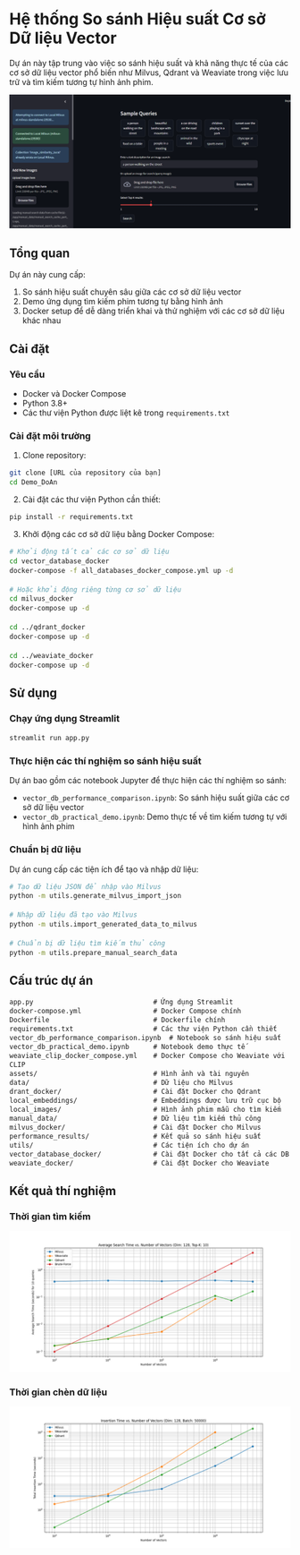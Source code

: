 # Hệ thống So sánh Hiệu suất Cơ sở Dữ liệu Vector

Dự án này tập trung vào việc so sánh hiệu suất và khả năng thực tế của các cơ sở dữ liệu vector phổ biến như Milvus, Qdrant và Weaviate trong việc lưu trữ và tìm kiếm tương tự hình ảnh phim.

![App Screenshot](assets/app.png)

## Tổng quan

Dự án này cung cấp:

1. So sánh hiệu suất chuyên sâu giữa các cơ sở dữ liệu vector
2. Demo ứng dụng tìm kiếm phim tương tự bằng hình ảnh
3. Docker setup để dễ dàng triển khai và thử nghiệm với các cơ sở dữ liệu khác nhau

## Cài đặt

### Yêu cầu

- Docker và Docker Compose
- Python 3.8+
- Các thư viện Python được liệt kê trong `requirements.txt`

### Cài đặt môi trường

1. Clone repository:
```bash
git clone [URL của repository của bạn]
cd Demo_DoAn
```

2. Cài đặt các thư viện Python cần thiết:
```bash
pip install -r requirements.txt
```

3. Khởi động các cơ sở dữ liệu bằng Docker Compose:

```bash
# Khởi động tất cả các cơ sở dữ liệu
cd vector_database_docker
docker-compose -f all_databases_docker_compose.yml up -d

# Hoặc khởi động riêng từng cơ sở dữ liệu
cd milvus_docker
docker-compose up -d

cd ../qdrant_docker
docker-compose up -d

cd ../weaviate_docker
docker-compose up -d
```

## Sử dụng

### Chạy ứng dụng Streamlit

```bash
streamlit run app.py
```

### Thực hiện các thí nghiệm so sánh hiệu suất

Dự án bao gồm các notebook Jupyter để thực hiện các thí nghiệm so sánh:

- `vector_db_performance_comparison.ipynb`: So sánh hiệu suất giữa các cơ sở dữ liệu vector
- `vector_db_practical_demo.ipynb`: Demo thực tế về tìm kiếm tương tự với hình ảnh phim

### Chuẩn bị dữ liệu

Dự án cung cấp các tiện ích để tạo và nhập dữ liệu:

```bash
# Tạo dữ liệu JSON để nhập vào Milvus
python -m utils.generate_milvus_import_json

# Nhập dữ liệu đã tạo vào Milvus
python -m utils.import_generated_data_to_milvus

# Chuẩn bị dữ liệu tìm kiếm thủ công
python -m utils.prepare_manual_search_data
```

## Cấu trúc dự án

```
app.py                              # Ứng dụng Streamlit
docker-compose.yml                  # Docker Compose chính
Dockerfile                          # Dockerfile chính
requirements.txt                    # Các thư viện Python cần thiết
vector_db_performance_comparison.ipynb  # Notebook so sánh hiệu suất
vector_db_practical_demo.ipynb      # Notebook demo thực tế
weaviate_clip_docker_compose.yml    # Docker Compose cho Weaviate với CLIP
assets/                             # Hình ảnh và tài nguyên
data/                               # Dữ liệu cho Milvus
drant_docker/                       # Cài đặt Docker cho Qdrant
local_embeddings/                   # Embeddings được lưu trữ cục bộ
local_images/                       # Hình ảnh phim mẫu cho tìm kiếm
manual_data/                        # Dữ liệu tìm kiếm thủ công
milvus_docker/                      # Cài đặt Docker cho Milvus
performance_results/                # Kết quả so sánh hiệu suất
utils/                              # Các tiện ích cho dự án
vector_database_docker/             # Cài đặt Docker cho tất cả các DB
weaviate_docker/                    # Cài đặt Docker cho Weaviate
```

## Kết quả thí nghiệm

### Thời gian tìm kiếm
![Search Time](performance_results/search_time_dim128_top10.png)

### Thời gian chèn dữ liệu
![Insertion Time](performance_results/insertion_time_dim128_batch50000.png)